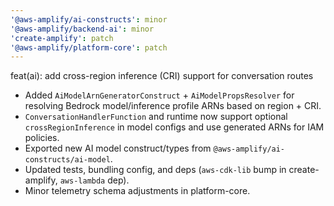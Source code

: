 ```yaml
---
'@aws-amplify/ai-constructs': minor
'@aws-amplify/backend-ai': minor
'create-amplify': patch
'@aws-amplify/platform-core': patch
---
```


feat(ai): add cross-region inference (CRI) support for conversation routes

- Added `AiModelArnGeneratorConstruct` + `AiModelPropsResolver` for resolving Bedrock model/inference profile ARNs based on region + CRI.
- `ConversationHandlerFunction` and runtime now support optional `crossRegionInference` in model configs and use generated ARNs for IAM policies.
- Exported new AI model construct/types from `@aws-amplify/ai-constructs/ai-model`.
- Updated tests, bundling config, and deps (`aws-cdk-lib` bump in create-amplify, `aws-lambda` dep).
- Minor telemetry schema adjustments in platform-core.
